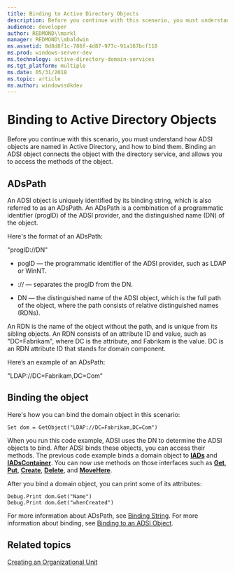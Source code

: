 ```yaml
---
title: Binding to Active Directory Objects
description: Before you continue with this scenario, you must understand how ADSI objects are named in Active Directory, and how to bind them. Binding an ADSI object connects the object with the directory service, and allows you to access the methods of the object.
audience: developer
author: REDMOND\\markl
manager: REDMOND\\mbaldwin
ms.assetid: 0d8d8f1c-786f-4d87-977c-91a167bcf118
ms.prod: windows-server-dev
ms.technology: active-directory-domain-services
ms.tgt_platform: multiple
ms.date: 05/31/2018
ms.topic: article
ms.author: windowssdkdev
---
```


# Binding to Active Directory Objects

Before you continue with this scenario, you must understand how ADSI objects are named in Active Directory, and how to bind them. Binding an ADSI object connects the object with the directory service, and allows you to access the methods of the object.

## ADsPath

An ADSI object is uniquely identified by its binding string, which is also referred to as an ADsPath. An ADsPath is a combination of a programmatic identifier (progID) of the ADSI provider, and the distinguished name (DN) of the object.

Here's the format of an ADsPath:

"progID://DN"

-   pogID — the programmatic identifier of the ADSI provider, such as LDAP or WinNT.

-   :// — separates the progID from the DN.

-   DN — the distinguished name of the ADSI object, which is the full path of the object, where the path consists of relative distinguished names (RDNs).

An RDN is the name of the object without the path, and is unique from its sibling objects. An RDN consists of an attribute ID and value, such as "DC=Fabrikam", where DC is the attribute, and Fabrikam is the value. DC is an RDN attribute ID that stands for domain component.

Here’s an example of an ADsPath:

"LDAP://DC=Fabrikam,DC=Com"

## Binding the object

Here's how you can bind the domain object in this scenario:


```VB
Set dom = GetObject("LDAP://DC=Fabrikam,DC=Com")
```



When you run this code example, ADSI uses the DN to determine the ADSI objects to bind. After ADSI binds these objects, you can access their methods. The previous code example binds a domain object to [**IADs**](/windows/win32/Iads/nn-iads-iads?branch=master) and [**IADsContainer**](/windows/win32/Iads/nn-iads-iadscontainer?branch=master). You can now use methods on those interfaces such as [**Get**](/windows/win32/Iads/nf-iads-iads-get?branch=master), [**Put**](/windows/win32/Iads/nf-iads-iads-put?branch=master), [**Create**](/windows/win32/Iads/nf-iads-iadscontainer-create?branch=master), [**Delete**](/windows/win32/Iads/nf-iads-iadscontainer-delete?branch=master), and [**MoveHere**](/windows/win32/Iads/nf-iads-iadscontainer-movehere?branch=master).

After you bind a domain object, you can print some of its attributes:


```VB
Debug.Print dom.Get("Name")
Debug.Print dom.Get("whenCreated")
```



For more information about ADsPath, see [Binding String](binding-string.md). For more information about binding, see [Binding to an ADSI Object](binding-to-an-adsi-object.md).

## Related topics

<dl> <dt>

[Creating an Organizational Unit](creating-an-organizational-unit.md)
</dt> </dl>

 

 




